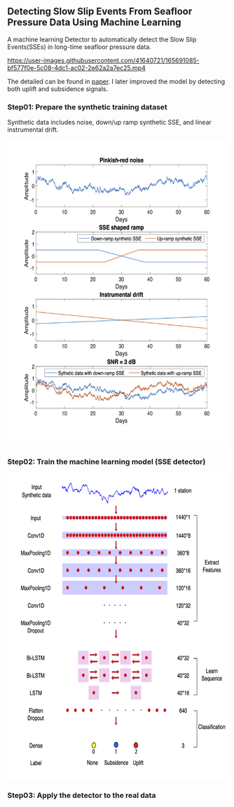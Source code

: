 ## Detecting Slow Slip Events From Seafloor Pressure Data Using Machine Learning
A machine learning Detector to automatically detect the Slow Slip Events(SSEs) in long-time seafloor pressure data.

https://user-images.githubusercontent.com/41640721/165691085-bf577f0e-5c08-4dc1-ac02-2e62a2a7ec25.mp4

The detailed can be found in [paper](https://agupubs.onlinelibrary.wiley.com/doi/10.1029/2020GL087579). I later improved the model by detecting both uplift and subsidence signals.

### Step01: Prepare the synthetic training dataset
Synthetic data includes noise, down/up ramp synthetic SSE, and linear instrumental drift. 
<center><img src=/Figures/Synthetic_data.png width="600" height="700"/></center>

### Step02: Train the machine learning model (SSE detector)
<center><img src=/Figures/Architecture.png width="700" height="700"/></center>

### Step03: Apply the detector to the real data
